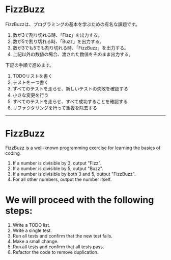 # FizzBuzz
FizzBuzzは、プログラミングの基本を学ぶための有名な課題です。
1. 数が3で割り切れる時、「Fizz」を出力する。
2. 数が5で割り切れる時、「Buzz」を出力する。
3. 数が3でも5でも割り切れる時、「FizzBuzz」を出力する。
4. 上記以外の数値の場合、渡された数値をそのまま出力する。

下記の手順で進めます。
1. TODOリストを書く
2. テストを一つ書く
3. すべてのテストを走らせ、新しいテストの失敗を確認する
4. 小さな変更を行う
5. すべてのテストを走らせ、すべて成功することを確認する
6. リファクタリングを行って重複を除去する

---

# FizzBuzz
FizzBuzz is a well-known programming exercise for learning the basics of coding.
1. If a number is divisible by 3, output "Fizz".
2. If a number is divisible by 5, output "Buzz".
3. If a number is divisible by both 3 and 5, output "FizzBuzz".
4. For all other numbers, output the number itself.

# We will proceed with the following steps:
1. Write a TODO list.
2. Write a single test.
3. Run all tests and confirm that the new test fails.
4. Make a small change.
5. Run all tests and confirm that all tests pass.
6. Refactor the code to remove duplication.